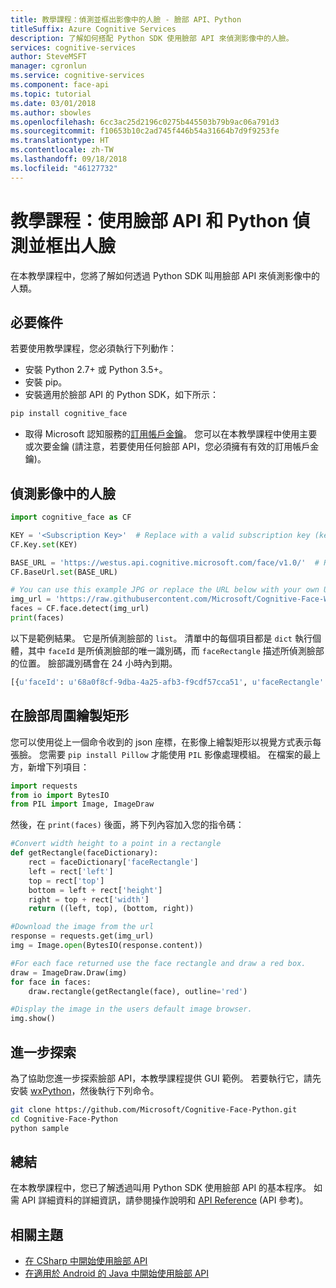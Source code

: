```yaml
---
title: 教學課程：偵測並框出影像中的人臉 - 臉部 API、Python
titleSuffix: Azure Cognitive Services
description: 了解如何搭配 Python SDK 使用臉部 API 來偵測影像中的人臉。
services: cognitive-services
author: SteveMSFT
manager: cgronlun
ms.service: cognitive-services
ms.component: face-api
ms.topic: tutorial
ms.date: 03/01/2018
ms.author: sbowles
ms.openlocfilehash: 6cc3ac25d2196c0275b445503b79b9ac06a791d3
ms.sourcegitcommit: f10653b10c2ad745f446b54a31664b7d9f9253fe
ms.translationtype: HT
ms.contentlocale: zh-TW
ms.lasthandoff: 09/18/2018
ms.locfileid: "46127732"
---
```

# <a name="tutorial-detect-and-frame-faces-with-the-face-api-and-python"></a>教學課程：使用臉部 API 和 Python 偵測並框出人臉 

在本教學課程中，您將了解如何透過 Python SDK 叫用臉部 API 來偵測影像中的人類。

## <a name="prerequisites"></a>必要條件

若要使用教學課程，您必須執行下列動作：

- 安裝 Python 2.7+ 或 Python 3.5+。
- 安裝 pip。
- 安裝適用於臉部 API 的 Python SDK，如下所示：

```bash
pip install cognitive_face
```

- 取得 Microsoft 認知服務的[訂用帳戶金鑰](https://azure.microsoft.com/try/cognitive-services/)。 您可以在本教學課程中使用主要或次要金鑰 (請注意，若要使用任何臉部 API，您必須擁有有效的訂用帳戶金鑰)。

## <a name="detect-a-face-in-an-image"></a>偵測影像中的人臉

```python
import cognitive_face as CF

KEY = '<Subscription Key>'  # Replace with a valid subscription key (keeping the quotes in place).
CF.Key.set(KEY)

BASE_URL = 'https://westus.api.cognitive.microsoft.com/face/v1.0/'  # Replace with your regional Base URL
CF.BaseUrl.set(BASE_URL)

# You can use this example JPG or replace the URL below with your own URL to a JPEG image.
img_url = 'https://raw.githubusercontent.com/Microsoft/Cognitive-Face-Windows/master/Data/detection1.jpg'
faces = CF.face.detect(img_url)
print(faces)
```

以下是範例結果。 它是所偵測臉部的 `list`。 清單中的每個項目都是 `dict` 執行個體，其中 `faceId` 是所偵測臉部的唯一識別碼，而 `faceRectangle` 描述所偵測臉部的位置。 臉部識別碼會在 24 小時內到期。

```python
[{u'faceId': u'68a0f8cf-9dba-4a25-afb3-f9cdf57cca51', u'faceRectangle': {u'width': 89, u'top': 66, u'height': 89, u'left': 446}}]
```

## <a name="draw-rectangles-around-the-faces"></a>在臉部周圍繪製矩形

您可以使用從上一個命令收到的 json 座標，在影像上繪製矩形以視覺方式表示每張臉。 您需要 `pip install Pillow` 才能使用 `PIL` 影像處理模組。  在檔案的最上方，新增下列項目：

```python
import requests
from io import BytesIO
from PIL import Image, ImageDraw
```

然後，在 `print(faces)` 後面，將下列內容加入您的指令碼：

```python
#Convert width height to a point in a rectangle
def getRectangle(faceDictionary):
    rect = faceDictionary['faceRectangle']
    left = rect['left']
    top = rect['top']
    bottom = left + rect['height']
    right = top + rect['width']
    return ((left, top), (bottom, right))

#Download the image from the url
response = requests.get(img_url)
img = Image.open(BytesIO(response.content))

#For each face returned use the face rectangle and draw a red box.
draw = ImageDraw.Draw(img)
for face in faces:
    draw.rectangle(getRectangle(face), outline='red')

#Display the image in the users default image browser.
img.show()
```

## <a name="further-exploration"></a>進一步探索

為了協助您進一步探索臉部 API，本教學課程提供 GUI 範例。 若要執行它，請先安裝 [wxPython](https://wxpython.org/pages/downloads/)，然後執行下列命令。

```bash
git clone https://github.com/Microsoft/Cognitive-Face-Python.git
cd Cognitive-Face-Python
python sample
```

## <a name="summary"></a>總結

在本教學課程中，您已了解透過叫用 Python SDK 使用臉部 API 的基本程序。 如需 API 詳細資料的詳細資訊，請參閱操作說明和 [API Reference](https://westus.dev.cognitive.microsoft.com/docs/services/563879b61984550e40cbbe8d/operations/563879b61984550f30395236) (API 參考)。

## <a name="related-topics"></a>相關主題

- [在 CSharp 中開始使用臉部 API](FaceAPIinCSharpTutorial.md)
- [在適用於 Android 的 Java 中開始使用臉部 API](FaceAPIinJavaForAndroidTutorial.md)
